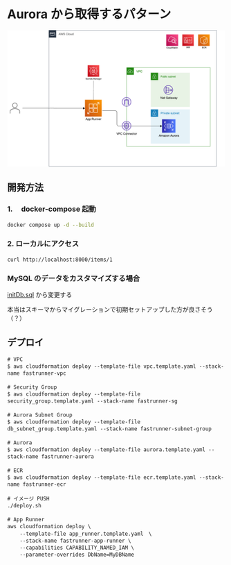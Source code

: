 # Aurora から取得するパターン

![](./images/pattern_03.png)

## 開発方法

### 1.　 docker-compose 起動

```sh
docker compose up -d --build
```

### 2. ローカルにアクセス

```
curl http://localhost:8000/items/1
```

### MySQL のデータをカスタマイズする場合

[initDb.sql](./scripts/initDb.sql) から変更する

本当はスキーマからマイグレーションで初期セットアップした方が良さそう（？）

## デプロイ

```
# VPC
$ aws cloudformation deploy --template-file vpc.template.yaml --stack-name fastrunner-vpc

# Security Group
$ aws cloudformation deploy --template-file security_group.template.yaml --stack-name fastrunner-sg

# Aurora Subnet Group
$ aws cloudformation deploy --template-file db_subnet_group.template.yaml --stack-name fastrunner-subnet-group

# Aurora
$ aws cloudformation deploy --template-file aurora.template.yaml --stack-name fastrunner-aurora

# ECR
$ aws cloudformation deploy --template-file ecr.template.yaml --stack-name fastrunner-ecr

# イメージ PUSH
./deploy.sh

# App Runner
aws cloudformation deploy \
    --template-file app_runner.template.yaml　\
    --stack-name fastrunner-app-runner \
    --capabilities CAPABILITY_NAMED_IAM \
    --parameter-overrides DbName=MyDBName
```
